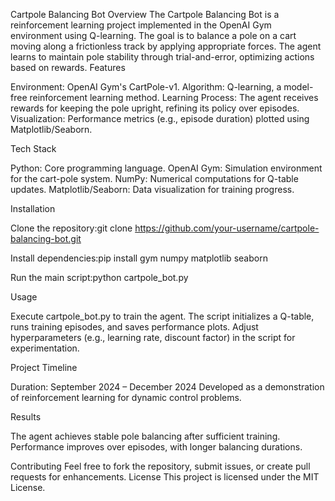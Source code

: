Cartpole Balancing Bot
Overview
The Cartpole Balancing Bot is a reinforcement learning project implemented in the OpenAI Gym environment using Q-learning. The goal is to balance a pole on a cart moving along a frictionless track by applying appropriate forces. The agent learns to maintain pole stability through trial-and-error, optimizing actions based on rewards.
Features

Environment: OpenAI Gym's CartPole-v1.
Algorithm: Q-learning, a model-free reinforcement learning method.
Learning Process: The agent receives rewards for keeping the pole upright, refining its policy over episodes.
Visualization: Performance metrics (e.g., episode duration) plotted using Matplotlib/Seaborn.

Tech Stack

Python: Core programming language.
OpenAI Gym: Simulation environment for the cart-pole system.
NumPy: Numerical computations for Q-table updates.
Matplotlib/Seaborn: Data visualization for training progress.

Installation

Clone the repository:git clone https://github.com/your-username/cartpole-balancing-bot.git


Install dependencies:pip install gym numpy matplotlib seaborn


Run the main script:python cartpole_bot.py



Usage

Execute cartpole_bot.py to train the agent.
The script initializes a Q-table, runs training episodes, and saves performance plots.
Adjust hyperparameters (e.g., learning rate, discount factor) in the script for experimentation.

Project Timeline

Duration: September 2024 – December 2024
Developed as a demonstration of reinforcement learning for dynamic control problems.

Results

The agent achieves stable pole balancing after sufficient training.
Performance improves over episodes, with longer balancing durations.

Contributing
Feel free to fork the repository, submit issues, or create pull requests for enhancements.
License
This project is licensed under the MIT License.
